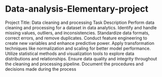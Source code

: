 # Data-analysis-Elementary-project

Project Title: Data cleaning and
processing
Task Description
Perform data cleaning and processing for a
dataset in data analytics. Identify and handle
missing values, outliers, and inconsistencies.
Standardize data formats, correct errors, and
remove duplicates. Conduct feature
engineering to create new variables and
enhance predictive power. Apply
transformation techniques like normalization
and scaling for better model performance.
Utilize statistical methods and visualization
tools to explore data distributions and
relationships. Ensure data quality and
integrity throughout the cleaning and
processing pipeline. Document the
procedures and decisions made during the
process
